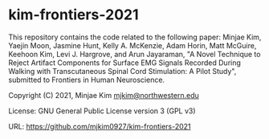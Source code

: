 # kim-frontiers-2021

This repository contains the code related to the following paper: Minjae Kim, Yaejin Moon, Jasmine Hunt, Kelly A. McKenzie, Adam Horin, Matt McGuire, Keehoon Kim, Levi J. Hargrove, and Arun Jayaraman, "A Novel Technique to Reject Artifact Components for Surface EMG Signals Recorded During Walking with Transcutaneous Spinal Cord Stimulation: A Pilot Study", submitted to Frontiers in Human Neuroscience.
         
Copyright (C) 2021, Minjae Kim <mjkim@northwestern.edu>

License: GNU General Public License version 3 (GPL v3)

URL: https://github.com/mjkim0927/kim-frontiers-2021
